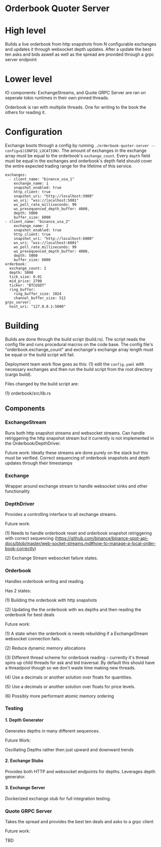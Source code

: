 # Orderbook Quoter Server 

# High level

Builds a live orderbook from http snapshots from N configurable exchanges and updates it through
websocket depth updates. After a update the best ten asks and bids aswell as well as the spread 
are provided through a grpc server endpoint

# Lower level

IO components: ExchangeStreams, and Quote GRPC Server are ran on seperate tokio runtimes in their own
pinned threads.

Orderbook is ran with multiplie threads. One for writing to the book the others for reading it.

# Configuration

Exchange boots through a config by running `./orderbook-quoter-server --config=$(CONFIG_LOCATION)`. The 
amount of exchanges in the exchange array must be equal to the orderbook's `exchange_count`. Every
`depth` field must be equal in the exchanges and orderbook's depth field should cover the entire 
expected trading range for the lifetime of this service.

```       
exchanges:
  - client_name: "binance_usa_1"
    exchange_name: 1
    snapshot_enabled: true
    http_client: true
    snapshot_uri: "http://localhost:5000"
    ws_uri: "wss://localhost:5001"
    ws_poll_rate_milliseconds: 99
    ws_presequenced_depth_buffer: 4000,
    depth: 5000
    buffer_size: 6000
- client_name: "binance_usa_2"
    exchange_name: 2
    snapshot_enabled: true
    http_client: true
    snapshot_uri: "http://localhost:6000"
    ws_uri: "wss://localhost:6001"
    ws_poll_rate_milliseconds: 99
    ws_presequenced_depth_buffer: 4000,
    depth: 5000
    buffer_size: 6000
orderbook:
  exchange_count: 2
  depth: 5000
  tick_size: 0.01
  mid_price: 2700
  ticker: "BTCUSDT"
  ring_buffer:
    ring_buffer_size: 1024
    channel_buffer_size: 512
grpc_server:
  host_uri: "127.0.0.1:5000"
```

# Building

Builds are done through the build script (build.rs). The script reads the config file and runs procedural macros on 
the code base. The config file's "orderbook.exchange_count" and exchange's exchange array length must be equal or the
build script will fail.

Deployment team work flow goes as this: (1) edit the `config.yaml` with necessary exchanges and then run the build script 
from the root directory (cargo build).

Files changed by the build script are: 

(1) orderbook/src/lib.rs

## Components 

### ExchangeStream

Runs both http snapshot streams and websocket streams. Can handle retriggering the http snapshot stream 
but it currently is not implemented in the Orderbook/DepthDriver. 

Future work: Ideally these streams are done purely on the stack but this must be verified. Correct
sequencing of orderbook snapshots and depth updates through their timestamps

### Exchange

Wrapper around exchange stream to handle websocket sinks and other functionality

### DepthDriver

Provides a controlling interface to all exchange streams. 

Future work: 

(1) Needs to handle orderbook reset and orderbook snapshot
retriggering with correct sequencing (https://github.com/binance/binance-spot-api-docs/blob/master/web-socket-streams.md#how-to-manage-a-local-order-book-correctly)

(2) Exchange Stream websocket failure states.

### Orderbook

Handles orderbook writing and reading.  

Has 2 states:

(1) Building the orderbook with http snapshots

(2) Updating the the orderbook with ws depths and then reading the orderbook for best deals

Future work: 

(1) A state when the orderbook is needs rebuilding if a ExchangeStream websocket connection fails. 

(2) Reduce dynamic memory allocations

(3) Different thread scheme for orderbook reading - currently it's thread spins up child threads for 
ask and bid traversal. By default this should have a threadpool though so we don't waste time making new threads.

(4) Use a decimals or another solution over floats for quantities.

(5) Use a decimals or another solution over floats for price levels.

(6) Possibly more performant atomic memory ordering 

### Testing

#### 1. Depth Generator

Generates depths in many different sequences.

Future Work:

Oscillating Depths rather then just upward and downward trends

#### 2. Exchange Stubs

Provides both HTTP and websocket endpoints for depths. Leverages depth generator.

#### 3. Exchange Server

Dockerized exchange stub for full integration testing.

### Quote GRPC Server

Takes the spread and provides the best ten deals and asks to a grpc client

Future work:

TBD
